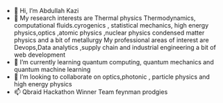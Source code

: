 - 👋 Hi, I’m Abdullah Kazi
- 👀 My research interests are Thermal physics
Thermodynamics, computational fluids.cyrogenics , statistical mechanics, high energy physics,optics ,atomic physics ,nuclear physics 
condensed matter physics and a bit of metallurgy
My professional areas of interest are Devops,Data analytics ,supply chain and industrial engineering a bit of web development 
- 🌱 I’m currently learning quantum computing, quantum mechanics and quantum machine learning 
- 💞️ I’m looking to collaborate on optics,photonic , particle physics and high energy physics 
- 📫 Qbraid Hackathon Winner Team feynman prodgies

<!---
AbdullahKazi500/AbdullahKazi500 is a ✨ special ✨ repository because its `README.md` (this file) appears on your GitHub profile.
You can click the Preview link to take a look at your changes.
--->
